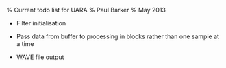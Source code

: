 % Current todo list for UARA
% Paul Barker
% May 2013

- Filter initialisation

- Pass data from buffer to processing in blocks rather than one sample at a time

- WAVE file output
